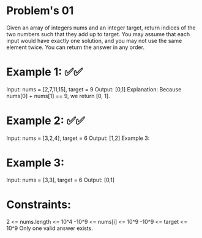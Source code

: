# Problem's 01 

Given an array of integers nums and an integer target, return indices of the two numbers such that they add up to target.
You may assume that each input would have exactly one solution, and you may not use the same element twice.
You can return the answer in any order.

# Example 1: ✅✅

Input: nums = [2,7,11,15], target = 9
Output: [0,1]
Explanation: Because nums[0] + nums[1] == 9, we return [0, 1].

# Example 2: ✅✅
Input: nums = [3,2,4], target = 6
Output: [1,2]
Example 3:

# Example 3: 
Input: nums = [3,3], target = 6
Output: [0,1]

# Constraints:

2 <= nums.length <= 10^4
-10^9 <= nums[i] <= 10^9
-10^9 <= target <= 10^9
Only one valid answer exists.
